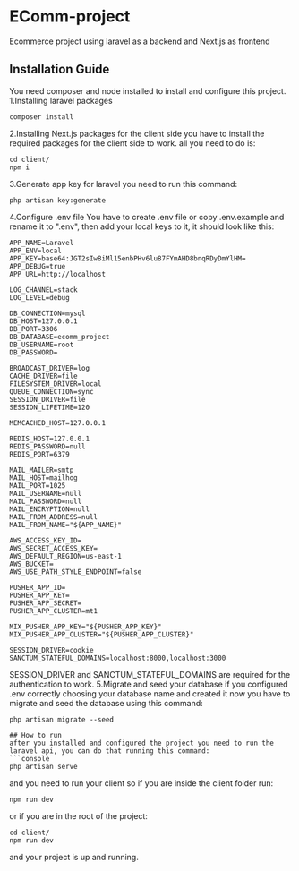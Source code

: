 # EComm-project
Ecommerce project using laravel as a backend and Next.js as frontend
## Installation Guide
You need composer and node installed to install and configure this project.
1.Installing laravel packages
```console
composer install
```
2.Installing Next.js packages for the client side
you have to install the required packages for the client side to work.
all you need to do is:
```console
cd client/
npm i
```
3.Generate app key for laravel
you need to run this command:
```console
php artisan key:generate
```
4.Configure .env file
You have to create .env file or copy .env.example and rename it to ".env", then add your local keys to it, it should look like this:
```code
APP_NAME=Laravel
APP_ENV=local
APP_KEY=base64:JGT2sIw8iMl15enbPHv6lu87FYmAHD8bnqRDyDmYlHM=
APP_DEBUG=true
APP_URL=http://localhost

LOG_CHANNEL=stack
LOG_LEVEL=debug

DB_CONNECTION=mysql
DB_HOST=127.0.0.1
DB_PORT=3306
DB_DATABASE=ecomm_project
DB_USERNAME=root
DB_PASSWORD=

BROADCAST_DRIVER=log
CACHE_DRIVER=file
FILESYSTEM_DRIVER=local
QUEUE_CONNECTION=sync
SESSION_DRIVER=file
SESSION_LIFETIME=120

MEMCACHED_HOST=127.0.0.1

REDIS_HOST=127.0.0.1
REDIS_PASSWORD=null
REDIS_PORT=6379

MAIL_MAILER=smtp
MAIL_HOST=mailhog
MAIL_PORT=1025
MAIL_USERNAME=null
MAIL_PASSWORD=null
MAIL_ENCRYPTION=null
MAIL_FROM_ADDRESS=null
MAIL_FROM_NAME="${APP_NAME}"

AWS_ACCESS_KEY_ID=
AWS_SECRET_ACCESS_KEY=
AWS_DEFAULT_REGION=us-east-1
AWS_BUCKET=
AWS_USE_PATH_STYLE_ENDPOINT=false

PUSHER_APP_ID=
PUSHER_APP_KEY=
PUSHER_APP_SECRET=
PUSHER_APP_CLUSTER=mt1

MIX_PUSHER_APP_KEY="${PUSHER_APP_KEY}"
MIX_PUSHER_APP_CLUSTER="${PUSHER_APP_CLUSTER}"

SESSION_DRIVER=cookie
SANCTUM_STATEFUL_DOMAINS=localhost:8000,localhost:3000
```
SESSION_DRIVER and SANCTUM_STATEFUL_DOMAINS are required for the authentication to work.
5.Migrate and seed your database
if you configured .env correctly choosing your database name and created it now you have to migrate and seed the database using this command:
```console
php artisan migrate --seed

## How to run
after you installed and configured the project you need to run the laravel api, you can do that running this command:
```console
php artisan serve
```
and you need to run your client so if you are inside the client folder run:
```console
npm run dev
```
or if you are in the root of the project:
```console
cd client/
npm run dev
```
and your project is up and running.
